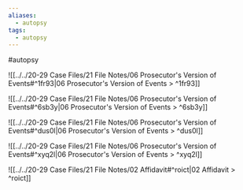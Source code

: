 ```yaml
---
aliases:
  - autopsy
tags:
  - autopsy
---
```


#autopsy

![[../../20-29 Case Files/21 File Notes/06 Prosecutor's Version of Events#^1fr93|06 Prosecutor's Version of Events > ^1fr93]]

![[../../20-29 Case Files/21 File Notes/06 Prosecutor's Version of Events#^6sb3y|06 Prosecutor's Version of Events > ^6sb3y]]

![[../../20-29 Case Files/21 File Notes/06 Prosecutor's Version of Events#^dus0l|06 Prosecutor's Version of Events > ^dus0l]]

![[../../20-29 Case Files/21 File Notes/06 Prosecutor's Version of Events#^xyq2l|06 Prosecutor's Version of Events > ^xyq2l]]

![[../../20-29 Case Files/21 File Notes/02 Affidavit#^roict|02 Affidavit > ^roict]]
